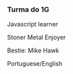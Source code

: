 ### Turma do 1G

Javascript learner

Stoner Metal Enjoyer

Bestie: Mike Hawk

Portuguese/English
    





